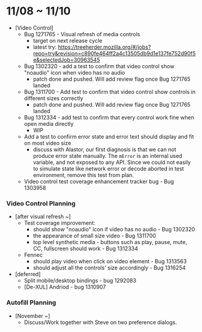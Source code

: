 # 11/08 ~ 11/10

- [Video Control]
  - Bug 1271765 - Visual refresh of media controls
    - target on next release cycle
    - latest try: https://treeherder.mozilla.org/#/jobs?repo=try&revision=c890fe464ff2a4c13505db9d1e137fe752d90f5e&selectedJob=30963545
  - Bug 1302320 - add a test to confirm that video control show "noaudio" icon when video has no audio
    - patch done and pushed. Will add review flag once Bug 1271765 landed
  - Bug 1311700 - Add test to confirm that video control show controls in different sizes correctly
    - patch done and pushed. Will add review flag once Bug 1271765 landed
  - Bug 1312334 - add test to confirm that every control work fine when open media directly
    - WIP
  - Add a test to confirm error state and error text should display and fit on most video size
    - discuss with Alastor, our first diagnosis is that we can not produce error state manually. The `mError` is an internal used variable, and not exposed to any API. Since we could not easily to simulate state like network error or decode aborted in test environment, remove this test from plan.
  - Video control test coverage enhancement tracker bug - Bug 1303958

### Video Control Planning ###

- [after visual refresh ~]
	- Test coverage improvement:
		- should show "noaudio" icon if video has no audio - Bug 1302320
		- the appearance of small size video - Bug 1311700
		- top level synthetic media - buttons such as play, pause, mute, CC, fullscreen should work - Bug 1312334
  - Fennec
    - should play video when click on video element - Bug 1313563
    - should adjust all the controls' size accordingly - Bug 1316254
- [deferred]
  - Split mobile/desktop bindings - bug 1292083
  - [De-XUL] Andriod - bug 1310907

### Autofill Planning ###

  - [November ~]
    - Discuss/Work together with Steve on two preference dialogs.
